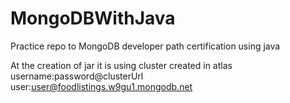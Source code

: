 # MongoDBWithJava
Practice repo to MongoDB developer path certification using java

At the creation of jar it is using cluster created in atlas
username:password@clusterUrl
user:user@foodlistings.w9gu1.mongodb.net